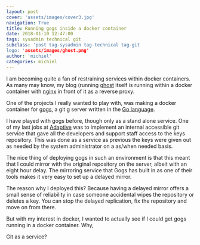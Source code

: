 ```yaml
---
layout: post
cover: 'assets/images/cover3.jpg'
navigation: True
title: Running gogs inside a docker container
date: 2018-01-10 12:47:00
tags: sysadmin technical git
subclass: 'post tag-sysadmin tag-technical tag-git
logo: 'assets/images/ghost.png'
author: 'michiel'
categories: michiel 
---
```


I am becoming quite a fan of restraining services within docker containers. As many may know, my blog (running [ghost]() itself is running within a docker container with [nginx](https://nginx.com) in front of it as a reverse proxy.

One of the projects I really wanted to play with, was making a docker container for [gogs](https://gogs.io/), a git g server written in the [Go language](https://golang.org). 

I have played with gogs before, though only as a stand alone service. One of my last jobs at [Adaptive](https://adaptive.co.uk) was to implement an internal accessible git service that gave all the developers and support staff access to the keys repository. This was done as a service as previous the keys were given out as needed by the system administrator on a as/when needed basis.

The nice thing of deploying gogs in such an environment is that this meant that I could mirror with the original repository on the server, albeit with an eight hour delay. The mirroring service that Gogs has built in as one of their tools makes it very easy to set up a delayed mirror.

The reason why I deployed this? Because having a delayed mirror offers a small sense of reliability in case someone accidental wipes the repository or deletes a key. You can stop the delayed replication, fix the repository and move on from there.

But with my interest in docker, I wanted to actually see if I could get gogs running in a docker container. Why,


Git as a service? 

